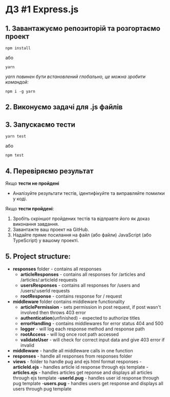 # ДЗ #1 Express.js

## 1. Завантажуємо репозиторій та розгортаємо проект

`npm install`

або

`yarn`

_yarn повинен бути встановлений глобально, це можна зробити командой:_

`npm i -g yarn`

## 2. Виконуємо задачі для .js файлів

## 3. Запускаємо тести

`yarn test`

або

`npm test`

## 4. Перевіряємо результат

Якщо **тести не пройдені**

- Аналізуйте результати тестів, ідентифікуйте та виправляйте помилки у коді.

Якщо **тести пройдені**:

1. Зробіть скріншот пройдених тестів та відправте його як доказ виконання завдання.
2. Завантажте ваш проект на GitHub.
3. Надайте пряме посилання на файл (або файли) JavaScript (або TypeScript) у вашому проекті.

## 5. Project structure:
- **responses** folder - contains all responses
  - **articleResponses** - contains all responses for /articles and /articles/:articleId requests
  - **usersResponses** - contains all responses for /users and /users/:userId requests
  - **rootResponse** - contains response for / request
- **middleware** folder contains middleware functionality
  - **articlePermission** - sets permission in post request, if post wasn't involved then throws 403 error
  - **authentication**(unfinished) - expected to authorize titles
  - **errorHandling** - contains middlewares for error status 404 and 500
  - **logger** - will log each response method and response path
  - **rootAccess** - will log once root path accessed
  - **validateUser** - will check for correct input data and give 403 error if invalid
- **middleware** - handle all middleware calls in one function
- **responses** - handle all responses from responses folder
- **views** - folder to handle pug and ejs html format responses
  -**articleId.ejs** - handles article id response through ejs template
  -**articles.ejs** - handles articles get reponse and displays all articles through ejs template
  -**userId.pug** - handles user id response through pug template
  -**users.pug** - handles users get response and displays all users through pug template